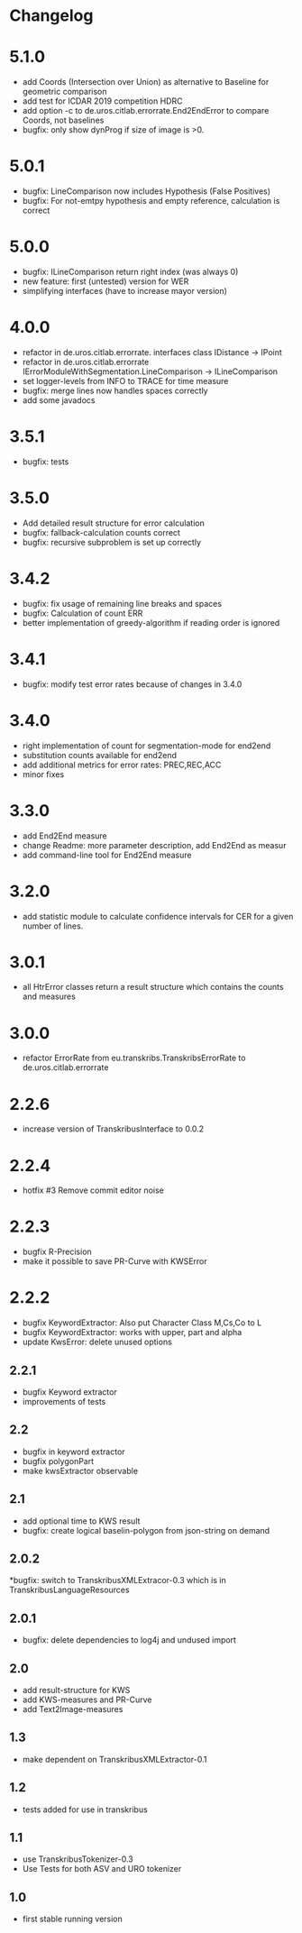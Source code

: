 
# Changelog

# 5.1.0
* add Coords (Intersection over Union) as alternative to Baseline for geometric comparison
* add test for ICDAR 2019 competition HDRC
* add option -c to de.uros.citlab.errorrate.End2EndError to compare Coords, not baselines
* bugfix: only show dynProg if size of image is >0.

# 5.0.1
* bugfix: LineComparison now includes Hypothesis (False Positives)
* bugfix: For not-emtpy hypothesis and empty reference, calculation is correct

# 5.0.0
* bugfix: ILineComparison return right index (was always 0)
* new feature: first (untested) version for WER
* simplifying interfaces (have to increase mayor version)

# 4.0.0
* refactor in de.uros.citlab.errorrate. interfaces class IDistance -> IPoint
* refactor in de.uros.citlab.errorrate IErrorModuleWithSegmentation.LineComparison -> ILineComparison
* set logger-levels from INFO to TRACE for time measure
* bugfix: merge lines now handles spaces correctly
* add some javadocs

# 3.5.1
* bugfix: tests

# 3.5.0
* Add detailed result structure for error calculation
* bugfix: fallback-calculation counts correct
* bugfix: recursive subproblem is set up correctly

# 3.4.2
* bugfix: fix usage of remaining line breaks and spaces
* bugfix: Calculation of count ERR
* better implementation of greedy-algorithm if reading order is ignored

# 3.4.1
* bugfix: modify test error rates because of changes in 3.4.0 

# 3.4.0
* right implementation of count for segmentation-mode for end2end
* substitution counts available for end2end
* add additional metrics for error rates: PREC,REC,ACC
* minor fixes

# 3.3.0
* add End2End measure
* change Readme: more parameter description, add End2End as measur
* add command-line tool for End2End measure  

# 3.2.0
* add statistic module to calculate confidence intervals for CER for a given number of lines.

# 3.0.1
* all HtrError classes return a result structure which contains the counts and measures

# 3.0.0
* refactor ErrorRate from eu.transkribs.TranskribsErrorRate to de.uros.citlab.errorrate

# 2.2.6
* increase version of TranskribusInterface to 0.0.2

# 2.2.4
* hotfix #3 Remove commit editor noise

# 2.2.3
* bugfix R-Precision
* make it possible to save PR-Curve with KWSError

# 2.2.2
* bugfix KeywordExtractor: Also put Character Class M,Cs,Co to L
* bugfix KeywordExtractor: works with upper, part and alpha
* update KwsError: delete unused options
## 2.2.1
* bugfix Keyword extractor
* improvements of tests

## 2.2
* bugfix in keyword extractor
* bugfix polygonPart
* make kwsExtractor observable

## 2.1
* add optional time to KWS result
* bugfix: create logical baselin-polygon from json-string on demand

## 2.0.2
*bugfix: switch to TranskribusXMLExtracor-0.3 which is in TranskribusLanguageResources

## 2.0.1
* bugfix: delete dependencies to log4j and undused import

## 2.0
* add result-structure for KWS
* add KWS-measures and PR-Curve
* add Text2Image-measures

## 1.3
* make dependent on TranskribusXMLExtractor-0.1

## 1.2
* tests added for use in transkribus

## 1.1
* use TranskribusTokenizer-0.3 
* Use Tests for both ASV and URO tokenizer

## 1.0
* first stable running version
